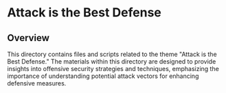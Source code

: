 # Attack is the Best Defense
## Overview
This directory contains files and scripts related to the theme "Attack is the Best Defense." The materials within this directory are designed to provide insights into offensive security strategies and techniques, emphasizing the importance of understanding potential attack vectors for enhancing defensive measures.